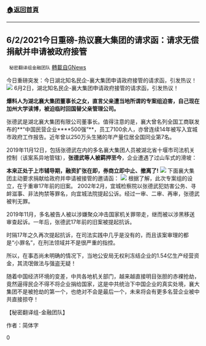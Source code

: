 ###  [:house:返回首頁](https://github.com/ourhimalayas/txt)
---

## 6/2/2021今日重磅-热议襄大集团的请求函：请求无偿捐献并申请被政府接管
` 秘密翻译组金融团队` [轉載自GNews](https://gnews.org/zh-hans/1291540/)

今日重磅突发：今日湖北知名民企-襄大集团申请政府接管的请求函，引发热议！
![]()![](https://gnews-media-offload.s3.amazonaws.com/wp-content/uploads/2021/06/02105842/OIP.jpg)
6月2日，湖北知名民企-襄大集团申请政府接管的请求函，引发热议！

**爆料人为湖北襄大集团董事长之女，直言父亲遭当地所谓的专案组迫害，自己现在加州大学读博，被迫临时回国替父亲管理公司。**

张德武是湖北襄大集团有限公司董事长。值得注意的是，襄大曾名列全国工商联发布的**“中国民营企业****500强”**，员工7100余人，亦曾连续14年被写入宜城市政府工作报告。近年曾以250万头生猪的年产量位居全国同业第7名。

2019年11月12日，包括张德武在内的多名襄大集团人员被湖北省十堰市司法机关控制（该案系异地管辖），**张德武等人被羁押至今**，企业遭遇了过山车式的滑坡：

**本来正处于上市辅导期，融资扩张在即，券商立即中止、撤离了!**
![]()![](https://gnews-media-offload.s3.amazonaws.com/wp-content/uploads/2021/06/02110431/Picture1-3.png)
下面襄大集团主动要求捐献给政府并申请被接管的邀请函：
![]()![](https://gnews-media-offload.s3.amazonaws.com/wp-content/uploads/2021/06/02111124/Picture2.jpg)
根据了解，此次专案组的设立，在于重审17年前的旧案。
2002年2月，宜城检察院以张德武犯妨害公务、寻衅滋事、非法拘禁等罪名，向宜城法院提起公诉。经过一审、二审、再审，张德武被判无罪。

2019年11月，多名被告人被以涉嫌聚众冲击国家机关罪带走，继而被以涉黑移送审查起诉。一年后，张德武17年前的旧案被提起抗诉。

时隔17年之久再次提起抗诉，在司法实践中几乎是没有的，而且该案审理的都是“小罪名”，在刑法领域并不是很严重的指控。

所以，在事态尚未明确的情况下，当地公安局无权利冻结企业的1.54亿生产经营资金，其流氓做法与强盗无疑！

随着中国经济环境的变差，中共各地机关部门，越来越直接明目张胆的赤裸抢劫，竟然逼得民企不得不将企业捐给国家，这是中共统治下中国企业的真实处境，襄大集团不是被抢劫的第一个，也绝对不会是最后一个，未来将会有更多名营企业被中共直接掠夺！

【秘密翻译组-金融团队】

作者：简体字

0
